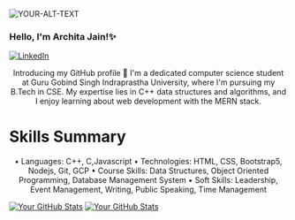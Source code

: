 <picture>
 <source media="(prefers-color-scheme: dark)" srcset="YOUR-DARKMODE-IMAGE">
 <source media="(prefers-color-scheme: light)" srcset="YOUR-LIGHTMODE-IMAGE">
 <img alt="YOUR-ALT-TEXT" src="YOUR-DEFAULT-IMAGE">
</picture>

### Hello, I'm Archita Jain!✨

<a href="https://www.linkedin.com/in/archita-jain-b33486229/" target="_blank">
  <img src="https://img.shields.io/badge/LinkedIn-%230077B5?style=for-the-badge&logo=linkedin&logoColor=white" alt="LinkedIn">
</a>


<p align="center">Introducing my GitHub profile 🚀 I'm a dedicated computer science student at Guru Gobind Singh Indraprastha University, where I'm pursuing my B.Tech in CSE. My expertise lies in C++ data structures and algorithms, and I enjoy learning about web development with the MERN stack.</p>

<p align="center">
  <h1>Skills Summary</h1>
</p>

<p align="center">
• Languages: C++, C,Javascript
• Technologies: HTML, CSS, Bootstrap5, Nodejs, Git, GCP
• Course Skills: Data Structures, Object Oriented Programming, Database Management System
• Soft Skills: Leadership, Event Management, Writing, Public Speaking, Time Management
</p>

[![Your GitHub Stats](https://github-readme-stats.vercel.app/api?username=architajain2003&show_icons=true&theme=radical)](https://github.com/anuraghazra/github-readme-stats)
[![Your GitHub Stats](https://github-readme-stats.vercel.app/api?username=architajain2003)](https://github.com/anuraghazra/github-readme-stats)





<!--
**architajain2003/architajain2003** is a ✨ _special_ ✨ repository because its `README.md` (this file) appears on your GitHub profile.

Here are some ideas to get you started:

- 🔭 I’m currently working on ...
- 🌱 I’m currently learning ...
- 👯 I’m looking to collaborate on ...
- 🤔 I’m looking for help with ...
- 💬 Ask me about ...
- 📫 How to reach me: ...
- 😄 Pronouns: ...
- ⚡ Fun fact: ...
-->
